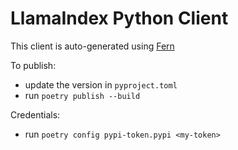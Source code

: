 # LlamaIndex Python Client

This client is auto-generated using [Fern](https://buildwithfern.com/docs/intro)

To publish:
- update the version in `pyproject.toml`
- run `poetry publish --build` 

Credentials:
- run `poetry config pypi-token.pypi <my-token>`

